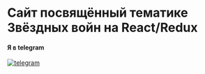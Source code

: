 # Сайт посвящённый тематике Звёздных войн на React/Redux

#### Я в telegram
[![telegram](https://img.shields.io/badge/Telegram-2CA5E0?style=for-the-badge&logo=telegram&logoColor=white)](https://t.me/e_suloev)
